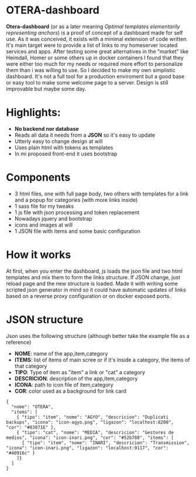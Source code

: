 # OTERA-dashboard
**Otera-dashboard** (or as a later meaning *Optimal templates elementarily representing anchors*) is a proof of concept of a dashboard made for self use. As it was conceived, it exists with a minimal extension of code written.
It's main target were to provide a list of links to my homeserver located services and apps. 
After testing some great alternatives in the "market" like Heimdall, Homer or some others up in docker containers I found that they were either too much for my needs or required more effort to personalize them than i was willing to use.
So I decided to make my own simplistic dashboard. It's not a full tool for a production enviroment but a good base or easy tool to make some welcome page to a server.
Design is still improvable but maybe some day.

# Highlights:
- **No backend nor database**
- Reads all data it needs from a **JSON** so it's easy to update
- Utterly easy to change design at will
- Uses plain html with tokens as templates
- In mi proposed front-end it uses bootstrap

# Components
- 3 html files, one with full page body, two others with templates for a link and a popup for categories (with more links inside)
- 1 sass file for my tweaks
- 1 js file with json processing and token replacement
- Nowadays jquery and bootstrap
- icons and images at will
- 1 JSON file with items and some basic configuration
  
# How it works
  At first, when you enter the dashboard, js loads the json file and two html templates and mix them to form the links structure. If JSON change, just reload page and the new structure is loaded.
Made it with writing some scripted json generator in mind so it could have automatic updates of links based on a reverse proxy configuration or on docker exposed ports.

# JSON structure
Json uses the following structure (although better take the example file as a reference)
- **NOME**: name of the app,item,category
- **ITEMS**: list of items of main scree or if it's inside a category, the items of that category
- **TIPO**: Type of item as "item" a link or "cat" a category
- **DESCRICION**: description of the app,item,category
- **ICONA**: path to icon file of item,category
- **COR**: color used as a background for link card
```
{
  "nome": "OTERA",
  "items": [
    { "tipo": "item", "nome": "AGYO", "descricion": "Duplicati backups", "icona": "icon-agyo.png", "ligazon": "localhost:8200", "cor": "#03071E" },
    { "tipo": "cat", "nome": "MEDIA", "descricion": "Gestores de medios", "icona": "icon-inari.png", "cor": "#52b788", "items": [
      { "tipo": "item", "nome": "INARI", "descricion": "Transmission", "icona": "icon-inari.png", "ligazon": "localhost:9117", "cor": "#40916c" }
    ]}
  ]
}
```
